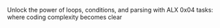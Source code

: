 Unlock the power of loops, conditions, and parsing with ALX 0x04 tasks: where coding complexity becomes clear
